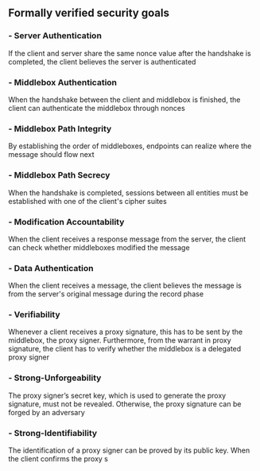 ## Formally verified security goals
  ### - Server Authentication
   If the client and server share the same nonce value after the handshake is completed, the client believes the server is authenticated
 
  ### - Middlebox Authentication
When the handshake between the client and middlebox is finished, the client can authenticate the middlebox through nonces

  ### - Middlebox Path Integrity
By establishing the order of middleboxes, endpoints can realize where the message should flow next

  ### - Middlebox Path Secrecy
When the handshake is completed, sessions between all entities must be established with one of the client's cipher suites

  ### -  Modification Accountability
When the client receives a response message from the server, the client can check whether middleboxes modified the message

  ### -  Data Authentication
When the client receives a message, the client believes the message is from the server's original message during the record phase

  ### -  Verifiability
Whenever a client receives a proxy signature, this has to be sent by the middlebox, the proxy signer. Furthermore, from the warrant in proxy signature, the client has to verify whether the middlebox is a delegated proxy signer

  ### -  Strong-Unforgeability
The proxy signer’s secret key, which is used to generate the proxy signature, must not be revealed. Otherwise, the proxy signature can be forged by an adversary

  ### -  Strong-Identifiability
  The identification of a proxy signer can be proved by its public key. When the client confirms the proxy s

